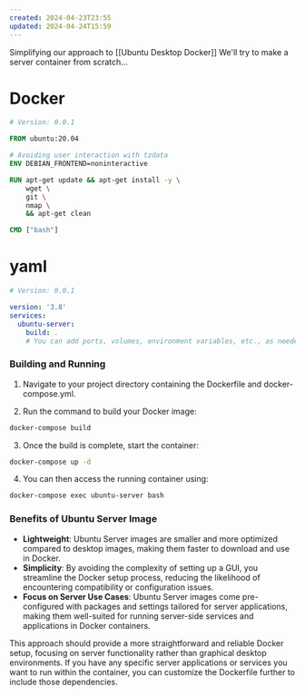 ```yaml
---
created: 2024-04-23T23:55
updated: 2024-04-24T15:59
---
```




Simplifying our approach to [[Ubuntu Desktop Docker]]
We'll try to make a server container from scratch...


# Docker

```dockerfile
# Version: 0.0.1

FROM ubuntu:20.04

# Avoiding user interaction with tzdata
ENV DEBIAN_FRONTEND=noninteractive

RUN apt-get update && apt-get install -y \
    wget \
    git \
    nmap \
    && apt-get clean

CMD ["bash"]
```

# yaml

```yaml
# Version: 0.0.1

version: '3.8'
services:
  ubuntu-server:
    build: .
    # You can add ports, volumes, environment variables, etc., as needed

```



### Building and Running

1. Navigate to your project directory containing the Dockerfile and docker-compose.yml.
    
2. Run the command to build your Docker image:

```bash
docker-compose build
```

3. Once the build is complete, start the container:

```bash
docker-compose up -d
```

4. You can then access the running container using:

```bash
docker-compose exec ubuntu-server bash
```

### Benefits of Ubuntu Server Image

- **Lightweight**: Ubuntu Server images are smaller and more optimized compared to desktop images, making them faster to download and use in Docker.
- **Simplicity**: By avoiding the complexity of setting up a GUI, you streamline the Docker setup process, reducing the likelihood of encountering compatibility or configuration issues.
- **Focus on Server Use Cases**: Ubuntu Server images come pre-configured with packages and settings tailored for server applications, making them well-suited for running server-side services and applications in Docker containers.

This approach should provide a more straightforward and reliable Docker setup, focusing on server functionality rather than graphical desktop environments. If you have any specific server applications or services you want to run within the container, you can customize the Dockerfile further to include those dependencies.
